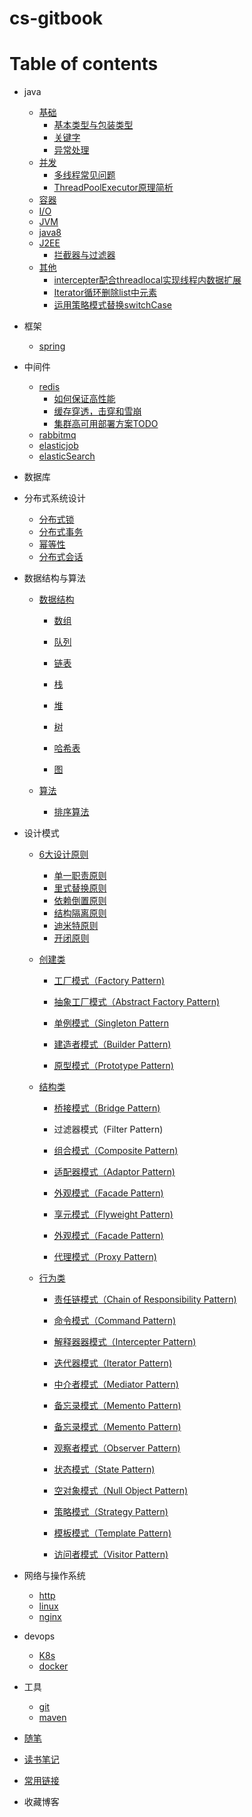 # cs-gitbook

# Table of contents

* java
    * [基础](java)
        * [基本类型与包装类型](/article/java/基础/基本类型与包装类型.md)
        * [关键字](/article/java/基础/关键字.md)
        * [异常处理](/article/java/基础/异常处理.md)
    * [并发](java)
        * [多线程常见问题](/article/java/并发/多线程常见问题.md)
        * [ThreadPoolExecutor原理简析](/article/java/并发/线程池原理.md)
    * [容器](java)
    * [I/O](java)
    * [JVM](java)
    * [java8](java)
    * [J2EE](java)
        * [拦截器与过滤器](/article/java/J2EE/拦截器.md)
    * [其他](java)
        * [intercepter配合threadlocal实现线程内数据扩展](/article/java/其他/intercepter-and-threadlocal.md)
        * [Iterator循环删除list中元素](/article/java/其他/Iterator循环删除list中元素.md)
        * [运用策略模式替换switchCase](/article/java/其他/运用策略模式替换switchCase.md)

* 框架

    * [spring](框架)

* 中间件

    * [redis](中间件)
      * [如何保证高性能](/article/中间件/redis如何保证高性能.md)
      * [缓存穿透，击穿和雪崩](/article/中间件/redis/redis专题之缓存穿透，缓存击穿，缓存雪崩.md)
      * [集群高可用部署方案TODO](//article/中间件/redis集群高可用部署解决方案.md)
    * [rabbitmq](中间件)
    * [elasticjob](中间件)
    * [elasticSearch](中间件)

* 数据库

* 分布式系统设计

    * [分布式锁](/article/分布式系统设计/分布式锁.md)
    * [分布式事务](/article/分布式系统设计/分布式事务.md)
    * [幂等性](/article/分布式系统设计/幂等性.md)
    * [分布式会话](/article/分布式系统设计/分布式会话.md)

* 数据结构与算法

    - [数据结构](数据结构与算法)

      * [数组](/article/数据结构与算法/数据结构/数组.md)

      * [队列](/article/数据结构与算法/数据结构/队列.md)

      * [链表](/article/数据结构与算法/数据结构/链表.md)

      * [栈](/article/数据结构与算法/数据结构/栈.md)

      * [堆](/article/数据结构与算法/数据结构/堆.md)

      * [树](/article/数据结构与算法/数据结构/树.md)

      * [哈希表](/article/数据结构与算法/数据结构/哈希表.md)

      * [图](/article/数据结构与算法/数据结构/图.md)

    - [算法](数据结构与算法)

      * [排序算法](/article/数据结构与算法/算法/排序算法.md)

* 设计模式

    - [6大设计原则](设计模式)
      - [单一职责原则](/article/设计模式/设计原则/单一职责原则.md)
      - [里式替换原则](/article/设计模式/设计原则/里式替换原则.md)
      - [依赖倒置原则](/article/设计模式/设计原则/依赖倒置原则.md)
      - [结构隔离原则](/article/设计模式/设计原则/结构隔离原则.md)
      - [迪米特原则](/article/设计模式/设计原则/迪米特原则.md)
      - [开闭原则](/article/设计模式/设计原则/开闭原则.md)

    - [创建类](设计模式)

      * [工厂模式（Factory Pattern)](/article/设计模式/创建类/工厂模式.md)

      * [抽象工厂模式（Abstract Factory Pattern)](/article/设计模式/创建类/工厂模式.md)

      * [单例模式（Singleton Pattern](/article/设计模式/创建类/单例模式.md)

      * [建造者模式（Builder Pattern)](/article/设计模式/创建类/建造者模式.md)

      * [原型模式（Prototype Pattern)](/article/设计模式/创建类/原型模式.md)

    - [结构类](设计模式)

      * [桥接模式（Bridge Pattern)](/article/设计模式/结构类/桥接模式.md)
      * 过滤器模式（Filter  Pattern)

      * [组合模式（Composite Pattern)](/article/设计模式/结构类/组合模式.md)

      * [适配器模式（Adaptor Pattern)](/article/设计模式/结构类/适配器模式.md)

      * [外观模式（Facade Pattern)](/article/设计模式/结构类/外观模式.md)

      * [享元模式（Flyweight Pattern)](/article/设计模式/结构类/享元模式.md)

      * [外观模式（Facade Pattern)](/article/设计模式/结构类/外观模式.md)

      * [代理模式（Proxy Pattern)](/article/设计模式/结构类/代理模式.md)

    - [行为类](设计模式)

      * [责任链模式（Chain of Responsibility Pattern)](/article/设计模式/行为类/责任链模式.md)

      * [命令模式（Command Pattern)](/article/设计模式/行为类/命令模式.md)

      * [解释器器模式（Intercepter Pattern)](/article/设计模式/行为类/解释器模式.md)

      * [迭代器模式（Iterator Pattern)](/article/设计模式/行为类/迭代器模式.md)

      * [中介者模式（Mediator Pattern)](/article/设计模式/行为类/中介者模式.md)

      * [备忘录模式（Memento Pattern)](/article/设计模式/行为类/备忘录模式.md)

      * [备忘录模式（Memento Pattern)](/article/设计模式/行为类/备忘录模式.md)

      * [观察者模式（Observer Pattern)](/article/设计模式/行为类/观察者模式.md)

      * [状态模式（State Pattern)](/article/设计模式/行为类/备忘录模式.md)

      * [空对象模式（Null Object Pattern)](/article/设计模式/行为类/备忘录模式.md)

      * [策略模式（Strategy Pattern)](/article/设计模式/行为类/备忘录模式.md)

      * [模板模式（Template Pattern)](/article/设计模式/行为类/备忘录模式.md)

      * [访问者模式（Visitor Pattern)](/article/设计模式/行为类/备忘录模式.md)

* 网络与操作系统

    * [http](网络与操作系统)
    * [linux](网络与操作系统)
    * [nginx](网络与操作系统)

* devops

    * [K8s](devops)
    * [docker](devops)

* 工具

    * [git](工具)
    * [maven](工具)

* [随笔](/article/随笔/home.md)

* [读书笔记](/article/读书笔记/home.md)

* [常用链接]()

* 收藏博客


